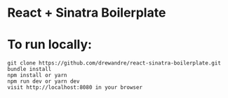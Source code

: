 # React + Sinatra Boilerplate

# To run locally:
```
git clone https://github.com/drewandre/react-sinatra-boilerplate.git
bundle install
npm install or yarn
npm run dev or yarn dev
visit http://localhost:8080 in your browser
```
